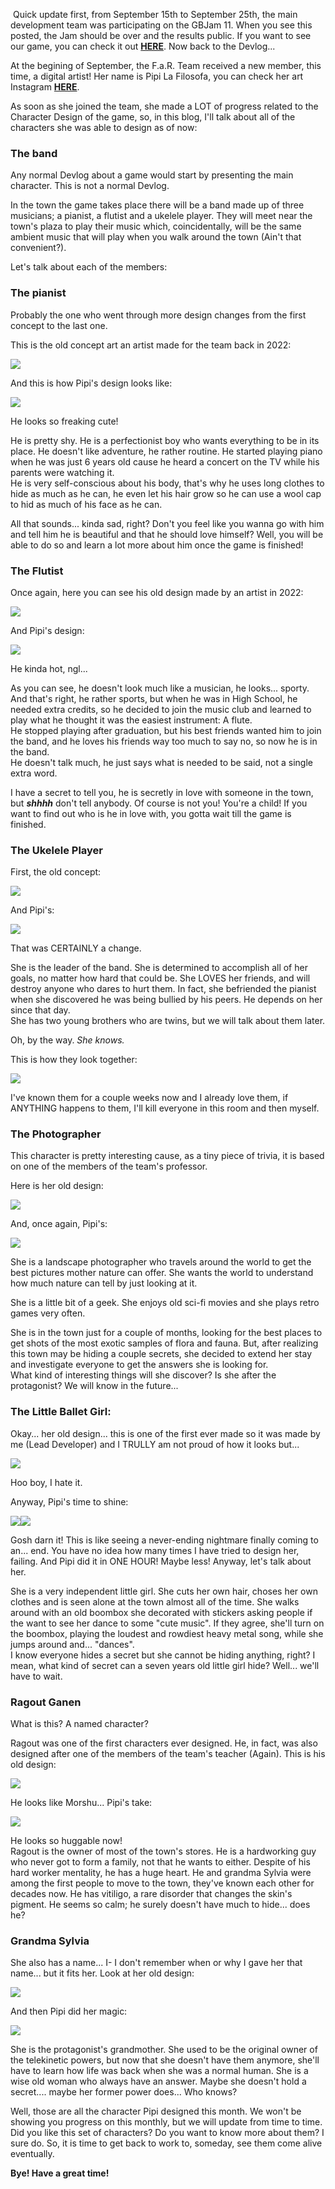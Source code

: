  

 Quick update first, from September 15th to September 25th, the main development team was participating on the GBJam 11. When you see this posted, the Jam should be over and the results public. If you want to see our game, you can check it out [**HERE**](https://justneki.itch.io/room-makers). Now back to the Devlog...

At the begining of September, the F.a.R. Team received a new member, this time, a digital artist! Her name is Pipi La Filosofa, you can check her art Instagram [**HERE**](https://www.instagram.com/pipi_lafilosofa/).

As soon as she joined the team, she made a LOT of progress related to the Character Design of the game, so, in this blog, I'll talk about all of the characters she was able to design as of now:

### The band

Any normal Devlog about a game would start by presenting the main character. This is not a normal Devlog.  

In the town the game takes place there will be a band made up of three musicians; a pianist, a flutist and a ukelele player. They will meet near the town's plaza to play their music which, coincidentally, will be the same ambient music that will play when you walk around the town (Ain't that convenient?).

  

Let's talk about each of the members:

### The pianist

Probably the one who went through more design changes from the first concept to the last one.  
  
This is the old concept art an artist made for the team back in 2022:

  

[![](https://blogger.googleusercontent.com/img/a/AVvXsEibwEC64n5FcntlmThZZrFy83aprXJ-e8yb0RCXzMZftKykGEyRL62vGY9o4L8bOrtpONmS4phSEYM3qe38oRdC0-hVp8c42gA4Y4gDcMS716BRDrhkO8rDqquC1lm9YxcdqcV5uNzvUA2n-IBx0-bUVs9fc7oLLJhTSVBEyytvFA3D1TDZDaSvew2MQB_f=w300-h400)](https://blogger.googleusercontent.com/img/a/AVvXsEibwEC64n5FcntlmThZZrFy83aprXJ-e8yb0RCXzMZftKykGEyRL62vGY9o4L8bOrtpONmS4phSEYM3qe38oRdC0-hVp8c42gA4Y4gDcMS716BRDrhkO8rDqquC1lm9YxcdqcV5uNzvUA2n-IBx0-bUVs9fc7oLLJhTSVBEyytvFA3D1TDZDaSvew2MQB_f)

  

And this is how Pipi's design looks like:

  

[![](https://blogger.googleusercontent.com/img/a/AVvXsEiVnRNn4MyK3qhQKZPuSJzjMXxQ7n7D4x0Vif68nl88UebOx5iD5o2BnwHFEdjHcvIfVblH668MjjmQGWtZO-OpIx8zW8QeekGRrvM4wKBd0wZTNT5v6NLPlBxdBxTPkxsSKluNOHEWwL4xTnoKOCJV4WSMpa8XVHjS3Gi3aUpDIYk-XXf9TSo7ri01bgAJ=w177-h400)](https://blogger.googleusercontent.com/img/a/AVvXsEiVnRNn4MyK3qhQKZPuSJzjMXxQ7n7D4x0Vif68nl88UebOx5iD5o2BnwHFEdjHcvIfVblH668MjjmQGWtZO-OpIx8zW8QeekGRrvM4wKBd0wZTNT5v6NLPlBxdBxTPkxsSKluNOHEWwL4xTnoKOCJV4WSMpa8XVHjS3Gi3aUpDIYk-XXf9TSo7ri01bgAJ)

  

He looks so freaking cute!

  

He is pretty shy. He is a perfectionist boy who wants everything to be in its place. He doesn't like adventure, he rather routine. He started playing piano when he was just 6 years old cause he heard a concert on the TV while his parents were watching it.  
He is very self-conscious about his body, that's why he uses long clothes to hide as much as he can, he even let his hair grow so he can use a wool cap to hid as much of his face as he can.

  

All that sounds... kinda sad, right? Don't you feel like you wanna go with him and tell him he is beautiful and that he should love himself? Well, you will be able to do so and learn a lot more about him once the game is finished!

### The Flutist

Once again, here you can see his old design made by an artist in 2022:

[![](https://blogger.googleusercontent.com/img/a/AVvXsEi5ENEXnyjnDYj_lpV8lVxvuq8qgdzqEKrzmIAngqeTK0aUFEfbYEYBZfAGOFs9EZQuQPRxXLZp3jcocS00TcDZA38xEg1nRvONlFgBFFAxWm7j3w71VEA7tCokVNlDAViD00Tq92NHz6phqren-x_BUKcyCOd2_Ix_NpERrdSGjORujYB_C1yXbLhBJGux=w275-h400)](https://blogger.googleusercontent.com/img/a/AVvXsEi5ENEXnyjnDYj_lpV8lVxvuq8qgdzqEKrzmIAngqeTK0aUFEfbYEYBZfAGOFs9EZQuQPRxXLZp3jcocS00TcDZA38xEg1nRvONlFgBFFAxWm7j3w71VEA7tCokVNlDAViD00Tq92NHz6phqren-x_BUKcyCOd2_Ix_NpERrdSGjORujYB_C1yXbLhBJGux)

And Pipi's design:

[![](https://blogger.googleusercontent.com/img/a/AVvXsEjnq3fE0rMyTx22bhRXdoeJ2CA2deM4HzLAhXKXmtq1GsZGJhMRDhulfEAQimUpucjLKMz214m3Q_8uTwYUuOwFmVophsNVTaH7cdmKR4toGIcWNRXZJ_7ICO4MYPLCjJi0lIaUQp0DUcWcyzc6S1p13d947DIiriH3xfQrNw3TSC261qKLw2ayHnR9mkY7=w155-h400)](https://blogger.googleusercontent.com/img/a/AVvXsEjnq3fE0rMyTx22bhRXdoeJ2CA2deM4HzLAhXKXmtq1GsZGJhMRDhulfEAQimUpucjLKMz214m3Q_8uTwYUuOwFmVophsNVTaH7cdmKR4toGIcWNRXZJ_7ICO4MYPLCjJi0lIaUQp0DUcWcyzc6S1p13d947DIiriH3xfQrNw3TSC261qKLw2ayHnR9mkY7)

  

He kinda hot, ngl...

  

As you can see, he doesn't look much like a musician, he looks... sporty. And that's right, he rather sports, but when he was in High School, he needed extra credits, so he decided to join the music club and learned to play what he thought it was the easiest instrument: A flute.  
He stopped playing after graduation, but his best friends wanted him to join the band, and he loves his friends way too much to say no, so now he is in the band.  
He doesn't talk much, he just says what is needed to be said, not a single extra word. 

  

I have a secret to tell you, he is secretly in love with someone in the town, but **_shhhh_** don't tell anybody. Of course is not you! You're a child! If you want to find out who is he in love with, you gotta wait till the game is finished.

### The Ukelele Player

First, the old concept:

[![](https://blogger.googleusercontent.com/img/a/AVvXsEh28UjQzQyxZaxZDmEhycXXEl6XTUSDfXgPxa05zcg7efT6eQYTuk9WeC9HI6kGwIOZuSatTlxINK2RRmkUQ0Uxmylj19eAsRY1A5ac05O8zuy-l9Jo1X9ttQg94Ppnb2QTDNK1t9_gN7epAtpvJDPolbWYdAiCmi4HbPOw5Nc2tA-aylsQHH7fg69dEV4r=w300-h400)](https://blogger.googleusercontent.com/img/a/AVvXsEh28UjQzQyxZaxZDmEhycXXEl6XTUSDfXgPxa05zcg7efT6eQYTuk9WeC9HI6kGwIOZuSatTlxINK2RRmkUQ0Uxmylj19eAsRY1A5ac05O8zuy-l9Jo1X9ttQg94Ppnb2QTDNK1t9_gN7epAtpvJDPolbWYdAiCmi4HbPOw5Nc2tA-aylsQHH7fg69dEV4r)

And Pipi's:

[![](https://blogger.googleusercontent.com/img/a/AVvXsEia7G1ZW3Re61WOKdwBgZr_kGJUgDzZtDLddihwI1M95UCZw4P-77elpD2MoYWuIrKlTsGIw_2rk53Jonqq0K1JiHQSinc94kllTZNqNAdf4c9Vgjw9ZAV97GkxwWZ5t2m4eUwYQzdGwMdW-4aki3Rr75VMeqRZMnCW_kh2RjbioEg8C-ntHqRFSeYU20N_=w175-h400)](https://blogger.googleusercontent.com/img/a/AVvXsEia7G1ZW3Re61WOKdwBgZr_kGJUgDzZtDLddihwI1M95UCZw4P-77elpD2MoYWuIrKlTsGIw_2rk53Jonqq0K1JiHQSinc94kllTZNqNAdf4c9Vgjw9ZAV97GkxwWZ5t2m4eUwYQzdGwMdW-4aki3Rr75VMeqRZMnCW_kh2RjbioEg8C-ntHqRFSeYU20N_)

  

That was CERTAINLY a change.

  

She is the leader of the band. She is determined to accomplish all of her goals, no matter how hard that could be. She LOVES her friends, and will destroy anyone who dares to hurt them. In fact, she befriended the pianist when she discovered he was being bullied by his peers. He depends on her since that day.   
She has two young brothers who are twins, but we will talk about them later.

  

Oh, by the way. _She knows._

  

  

This is how they look together:

  

[![](https://blogger.googleusercontent.com/img/a/AVvXsEjKk_h3ww3x2Cy9iLItMCnxj8T11UlvDoa6LBlczlaO4n5UKBXd44PevhfPvpsMbTID8zNSdyBchktksmio6xV55nw3ttx9WaPRG6P7p634c-C-bytAOhNZd9VGEc8nv6M25fxEG6Ssvw-Zpu0GO9MMNxfCaqg7GMfE3RPs-bMPcOnVai3D-3Zv3hYLRI76=w382-h400)](https://blogger.googleusercontent.com/img/a/AVvXsEjKk_h3ww3x2Cy9iLItMCnxj8T11UlvDoa6LBlczlaO4n5UKBXd44PevhfPvpsMbTID8zNSdyBchktksmio6xV55nw3ttx9WaPRG6P7p634c-C-bytAOhNZd9VGEc8nv6M25fxEG6Ssvw-Zpu0GO9MMNxfCaqg7GMfE3RPs-bMPcOnVai3D-3Zv3hYLRI76)

  

I've known them for a couple weeks now and I already love them, if ANYTHING happens to them, I'll kill everyone in this room and then myself.

### The Photographer

This character is pretty interesting cause, as a tiny piece of trivia, it is based on one of the members of the team's professor.

  

Here is her old design:

[![](https://blogger.googleusercontent.com/img/a/AVvXsEg0okhJ6PQyC-ceGjlWlcJr35toLXk4kyKSoOV4BaqHDDmAlF2zgDUhI1DdOzyb63LxbKMlfSZCEugGS4vv1QA6d3vqUrFrp6EEs5S3CXb7qX0p3J8bFdX8tvBBHMtWVetFwuKav-uXk6auhWJav4r5m5cyw5vG5hVR5oGDcuG8VccBE7ukicE-ESX7DMJD=w300-h400)](https://blogger.googleusercontent.com/img/a/AVvXsEg0okhJ6PQyC-ceGjlWlcJr35toLXk4kyKSoOV4BaqHDDmAlF2zgDUhI1DdOzyb63LxbKMlfSZCEugGS4vv1QA6d3vqUrFrp6EEs5S3CXb7qX0p3J8bFdX8tvBBHMtWVetFwuKav-uXk6auhWJav4r5m5cyw5vG5hVR5oGDcuG8VccBE7ukicE-ESX7DMJD)

And, once again, Pipi's:

[![](https://blogger.googleusercontent.com/img/a/AVvXsEj6KETqg8dT8Yb-Oy-ZLKM96JIUYTgmDs0cHPlnzuPOpzJi6qFWqUmYFG0WYmFfa_yRmQx_L2Yenb3PcUg-_9wWaAhi2iVG6yKsZBpmQceafHN-jDxw1iMzy9YA71QBrh38er5RJh-yf13roligYnV0BMtptoPKpkV_BuTHrrgQnKlZGvJTFm7C6HII3lir=w187-h400)](https://blogger.googleusercontent.com/img/a/AVvXsEj6KETqg8dT8Yb-Oy-ZLKM96JIUYTgmDs0cHPlnzuPOpzJi6qFWqUmYFG0WYmFfa_yRmQx_L2Yenb3PcUg-_9wWaAhi2iVG6yKsZBpmQceafHN-jDxw1iMzy9YA71QBrh38er5RJh-yf13roligYnV0BMtptoPKpkV_BuTHrrgQnKlZGvJTFm7C6HII3lir)

She is a landscape photographer who travels around the world to get the best pictures mother nature can offer. She wants the world to understand how much nature can tell by just looking at it.

She is a little bit of a geek. She enjoys old sci-fi movies and she plays retro games very often.

She is in the town just for a couple of months, looking for the best places to get shots of the most exotic samples of flora and fauna. But, after realizing this town may be hiding a couple secrets, she decided to extend her stay and investigate everyone to get the answers she is looking for.  
What kind of interesting things will she discover? Is she after the protagonist? We will know in the future...

  

### The Little Ballet Girl:

Okay... her old design... this is one of the first ever made so it was made by me (Lead Developer) and I TRULLY am not proud of how it looks but...  

[![](https://blogger.googleusercontent.com/img/a/AVvXsEjwyV4CXtuc7DkRyhjQ2__YuTQhbt5oaWiNw1RpsZDHg9AZnMdVFswm-3piknMnLkI5S7Aw0DXMdErWbBwK6l6sssNhU8-yibY7AALfmq7pWMHq4YaLyzYy7bC2TxOTp6CPaJ-n2c8hRumECsgjRG1nJFX0eSOX0I08M8liTEFhAvAQf2TFdephgNRpNf-d=w237-h400)](https://blogger.googleusercontent.com/img/a/AVvXsEjwyV4CXtuc7DkRyhjQ2__YuTQhbt5oaWiNw1RpsZDHg9AZnMdVFswm-3piknMnLkI5S7Aw0DXMdErWbBwK6l6sssNhU8-yibY7AALfmq7pWMHq4YaLyzYy7bC2TxOTp6CPaJ-n2c8hRumECsgjRG1nJFX0eSOX0I08M8liTEFhAvAQf2TFdephgNRpNf-d)

Hoo boy, I hate it.  
  
Anyway, Pipi's time to shine:

[](https://blogger.googleusercontent.com/img/a/AVvXsEiAs248_5OKbx0o6_VtP0wYdCcYhlxb5WkAvYhQ6VbMJDKuAqOSArrVCRBebYZ7YRTIuPf7ddFIXW4TKsLRyQhG7VLrbiiA65LzjDXg47tBTzc3FWTanlcC3FJJyAskgm1I39tPQmzJDNpdc29MgQPaAdoi8kxq5HMhxs_wC38nHrq_nQxayNWBHJSNLTqH)

![](https://blogger.googleusercontent.com/img/a/AVvXsEiAs248_5OKbx0o6_VtP0wYdCcYhlxb5WkAvYhQ6VbMJDKuAqOSArrVCRBebYZ7YRTIuPf7ddFIXW4TKsLRyQhG7VLrbiiA65LzjDXg47tBTzc3FWTanlcC3FJJyAskgm1I39tPQmzJDNpdc29MgQPaAdoi8kxq5HMhxs_wC38nHrq_nQxayNWBHJSNLTqH=w235-h400)[![](https://blogger.googleusercontent.com/img/a/AVvXsEiG5iOf4hxAhtrjNRifS8BaxLl0BTwFWH6WiNqbJO7OfLfnQJLBGHb85XdVxti6KJRQi4bAg4SA5bafE9TIIlEF9jaXZXbmDYO-a0y1zAyr5HaIeuEjJHWeBxxBTFvAXXn997jhlSScHOR5V6W-LZ8Jcl_7-BbqIRv0jW5YVsIe-QifAPy_RmUCfHkkFJaU=w235-h400)](https://blogger.googleusercontent.com/img/a/AVvXsEiG5iOf4hxAhtrjNRifS8BaxLl0BTwFWH6WiNqbJO7OfLfnQJLBGHb85XdVxti6KJRQi4bAg4SA5bafE9TIIlEF9jaXZXbmDYO-a0y1zAyr5HaIeuEjJHWeBxxBTFvAXXn997jhlSScHOR5V6W-LZ8Jcl_7-BbqIRv0jW5YVsIe-QifAPy_RmUCfHkkFJaU)

  
Gosh darn it! This is like seeing a never-ending nightmare finally coming to an... end. You have no idea how many times I have tried to design her, failing. And Pipi did it in ONE HOUR! Maybe less! Anyway, let's talk about her.  
  
She is a very independent little girl. She cuts her own hair, choses her own clothes and is seen alone at the town almost all of the time. She walks around with an old boombox she decorated with stickers asking people if the want to see her dance to some "cute music". If they agree, she'll turn on the boombox, playing the loudest and rowdiest heavy metal song, while she jumps around and... "dances".  
I know everyone hides a secret but she cannot be hiding anything, right? I mean, what kind of secret can a seven years old little girl hide? Well... we'll have to wait.  

### Ragout Ganen

What is this? A named character?

Ragout was one of the first characters ever designed. He, in fact, was also designed after one of the members of the team's teacher (Again). This is his old design:

[![](https://blogger.googleusercontent.com/img/a/AVvXsEi59z7bH2QkXeu8ZksjXwsRQyzs9ksru08uKrLiTrEGmiTnIaOKYizwfSKcuUU99yL-sG9uo67B0huY0XOY3-mGplmsCpAd9REMcjOnqih14EowEbVDnKTC8pikbMtj-sNHSZrn0poPGEgEINmlksrCEXI4YN-RqWL32uDVHgHu3snP1hrGnw7nXbtBXFxN=w300-h400)](https://blogger.googleusercontent.com/img/a/AVvXsEi59z7bH2QkXeu8ZksjXwsRQyzs9ksru08uKrLiTrEGmiTnIaOKYizwfSKcuUU99yL-sG9uo67B0huY0XOY3-mGplmsCpAd9REMcjOnqih14EowEbVDnKTC8pikbMtj-sNHSZrn0poPGEgEINmlksrCEXI4YN-RqWL32uDVHgHu3snP1hrGnw7nXbtBXFxN)

He looks like Morshu... Pipi's take:

[![](https://blogger.googleusercontent.com/img/a/AVvXsEhXKfiXwS21AhDJOIm3G3fi74JLM3dxAgxGb8vWVNtNBbedPgHbm7isUlPPQc3K7-nBf4srTceyatU7ShJU9ejURXqMzeyBv6Xy4tHcd__npxnBoJHoANyf8skuYjOX46z4uVVvRJhxSh_ttNJ_1MLA4CqVJDEoA0jh8rY_DMnkq4yX6cBzJsrHQAqQnV2E=w202-h400)](https://blogger.googleusercontent.com/img/a/AVvXsEhXKfiXwS21AhDJOIm3G3fi74JLM3dxAgxGb8vWVNtNBbedPgHbm7isUlPPQc3K7-nBf4srTceyatU7ShJU9ejURXqMzeyBv6Xy4tHcd__npxnBoJHoANyf8skuYjOX46z4uVVvRJhxSh_ttNJ_1MLA4CqVJDEoA0jh8rY_DMnkq4yX6cBzJsrHQAqQnV2E)

He looks so huggable now!  
Ragout is the owner of most of the town's stores. He is a hardworking guy who never got to form a family, not that he wants to either. Despite of his hard worker mentality, he has a huge heart. He and grandma Sylvia were among the first people to move to the town, they've known each other for decades now. He has vitiligo, a rare disorder that changes the skin's pigment. He seems so calm; he surely doesn't have much to hide... does he?  

### Grandma Sylvia

She also has a name... I- I don't remember when or why I gave her that name... but it fits her. Look at her old design:

[![](https://blogger.googleusercontent.com/img/a/AVvXsEiaPcZSMIZr0YpJks5wowCvbl5xVEWHKnGdpkKZbgcjbi3CnuQVF479ROACP9hyd3nbY7DfOFAJO9dCAsO4Ami0ra98HjU5_uF3iBASPsRsgsr44REcCJbH4Dr_ZH-7xmhnUZsLFDi683-x1sml05t-fJGRHRIYM-1qcViXPKqIkdFrCv0mKbFFPANMddDe=w300-h400)](https://blogger.googleusercontent.com/img/a/AVvXsEiaPcZSMIZr0YpJks5wowCvbl5xVEWHKnGdpkKZbgcjbi3CnuQVF479ROACP9hyd3nbY7DfOFAJO9dCAsO4Ami0ra98HjU5_uF3iBASPsRsgsr44REcCJbH4Dr_ZH-7xmhnUZsLFDi683-x1sml05t-fJGRHRIYM-1qcViXPKqIkdFrCv0mKbFFPANMddDe)

And then Pipi did her magic:

[![](https://blogger.googleusercontent.com/img/a/AVvXsEhS9_JLYsdIN_X0f7xo7KzKXUH3H3OWKLwtl4yS-81RwQhwyTP4U9an-kSIqXqoec5W7pO9YhCqjyvqJo3HjwSwgrVyVd0B4F0YWNe1AZLEyAytX1Gx3YB8ZFetGvILqWEf2eSzHspGb6JOQIuVGQJIvrtROHSLSX8dxim6Qh1rgblzAJqGcrZZFGgPjwxh=w180-h400)](https://blogger.googleusercontent.com/img/a/AVvXsEhS9_JLYsdIN_X0f7xo7KzKXUH3H3OWKLwtl4yS-81RwQhwyTP4U9an-kSIqXqoec5W7pO9YhCqjyvqJo3HjwSwgrVyVd0B4F0YWNe1AZLEyAytX1Gx3YB8ZFetGvILqWEf2eSzHspGb6JOQIuVGQJIvrtROHSLSX8dxim6Qh1rgblzAJqGcrZZFGgPjwxh)

She is the protagonist's grandmother. She used to be the original owner of the telekinetic powers, but now that she doesn't have them anymore, she'll have to learn how life was back when she was a normal human. She is a wise old woman who always have an answer. Maybe she doesn't hold a secret.... maybe her former power does... Who knows?

  

Well, those are all the character Pipi designed this month. We won't be showing you progress on this monthly, but we will update from time to time. Did you like this set of characters? Do you want to know more about them? I sure do. So, it is time to get back to work to, someday, see them come alive eventually.

  
**Bye! Have a great time!**